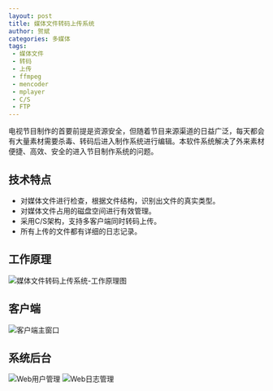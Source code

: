 ```yaml
---
layout: post
title: 媒体文件转码上传系统
author: 贺斌
categories: 多媒体
tags:
 - 媒体文件
 - 转码
 - 上传
 - ffmpeg
 - mencoder
 - mplayer
 - C/S
 - FTP
---
```



电视节目制作的首要前提是资源安全，但随着节目来源渠道的日益广泛，每天都会有大量素材需要杀毒、转码后进入制作系统进行编辑。本软件系统解决了外来素材便捷、高效、安全的进入节目制作系统的问题。

## 技术特点

- 对媒体文件进行检查，根据文件结构，识别出文件的真实类型。
- 对媒体文件占用的磁盘空间进行有效管理。
- 采用C/S架构，支持多客户端同时转码上传。
- 所有上传的文件都有详细的日志记录。

## 工作原理

<img src="/images/媒体文件转码上传系统-工作原理图.png" alt="媒体文件转码上传系统-工作原理图" />

## 客户端

<img src="/images/媒体文件转码上传系统-客户端主窗口2.png" alt="客户端主窗口" />

## 系统后台

<img src="/images/媒体文件转码上传系统-Web用户管理.png" alt="Web用户管理" />

<img src="/images/媒体文件转码上传系统-Web日志管理.png" alt="Web日志管理" />


